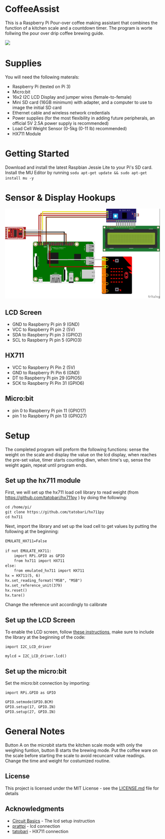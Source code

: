 # CoffeeAssist

This is a Raspberry Pi Pour-over coffee making assistant that combines the function of a kitchen scale and a countdown timer. The program is worte follwing the pour over drip coffee brewing guide.

<img src="https://github.com/hran33/CoffeeAssist/blob/master/setup.jpg">

# Supplies

You will need the following materals:
  - Raspberry Pi (tested on Pi 3)
  - Micro:bit
   - 16x2 I2C LCD Display and jumper wires (female-to-female)
  - Mini SD card (16GB minimum) with adapter, and a computer to use to image the initial SD card
  - Ethernet cable and wireless network credentials
  - Power supplies (for the most flexibility in adding future peripherals, an official 5V 2.5A power supply is recommended)
  - Load Cell Weight Sensor (0-5kg (0-11 lb) recommended)
  - HX711 Module
  
# Getting Started

Download and install the latest Raspbian Jessie Lite to your Pi's SD card.
Install the MU Editor by running ```sodu apt-get update && sudo apt-get install mu -y```

# Sensor & Display Hookups

<img src="https://github.com/hran33/CoffeeAssist/blob/master/Fritzing.jpg">

## LCD Screen

* GND to Raspberry Pi pin 9 (GND)
* VCC to Raspberry Pi pin 2 (5V)
* SDA to Raspberry Pi pin 3 (GPIO2)
* SCL to Raspberry Pi pin 5 (GPIO3)

## HX711

* VCC to Raspberry Pi Pin 2 (5V)
* GND to Raspberry Pi Pin 6 (GND)
* DT to Raspberry Pi pin 29 (GPIO5) 
* SCK to Raspberry Pi Pin 31 (GPIO6)

## Micro:bit
* pin 0 to Raspberry Pi pin 11 (GPIO17)
* pin 1 to Raspberry Pi pin 13 (GPIO27)

# Setup

The completed program will preform the following functions: sense the weight on the scale and display the value on the lcd display, when reaches the pre-set value, timer starts counting diwn, when time's up, sense the weight again, repeat until program ends.

## Set up the hx711 module
First, we will set up the hx711 load cell library to read weight (from https://github.com/tatobari/hx711py
) by doing the following:
```
cd /home/pi/
git clone https://github.com/tatobari/hx711py
cd hx711
```
Next, import the library and set up the load cell to get values by putting the following at the beginning:
```
EMULATE_HX711=False

if not EMULATE_HX711:
    import RPi.GPIO as GPIO
    from hx711 import HX711
else:
    from emulated_hx711 import HX711
hx = HX711(5, 6)
hx.set_reading_format("MSB", "MSB")
hx.set_reference_unit(379)
hx.reset()
hx.tare()
```
Change the reference unit accordingly to calibrate

## Set up the LCD Screen
To enable the LCD screen, follow [these instructions](http://www.circuitbasics.com/raspberry-pi-i2c-lcd-set-up-and-programming/), make sure to include the library at the beginning of the code:
```
import I2C_LCD_driver
```
```
mylcd = I2C_LCD_driver.lcd()
```

## Set up the micro:bit

Set the micro:bit connection by importing:
```
import RPi.GPIO as GPIO
```
```
GPIO.setmode(GPIO.BCM)
GPIO.setup(17, GPIO.IN)
GPIO.setup(27, GPIO.IN)
```
# General Notes
Button A on the microbit starts the kitchen scale mode with only the weighing funtion, button B starts the brewing mode. Put the coffee ware on the scale before starting the scale to avoid recuncant value readings. Change the time and weight for costumized routine. 

## License

This project is licensed under the MIT License - see the [LICENSE.md](LICENSE.md) file for details

## Acknowledgments

* [Circuit Basics](http://www.circuitbasics.com/raspberry-pi-i2c-lcd-set-up-and-programming/) - The lcd setup instruction
* [prattpi](https://github.com/prattpi/Raspberry-Pi-Datalogger/blob/master/README.md) - lcd connection
* [tatobari](https://github.com/tatobari/hx711py) - HX711 connection
